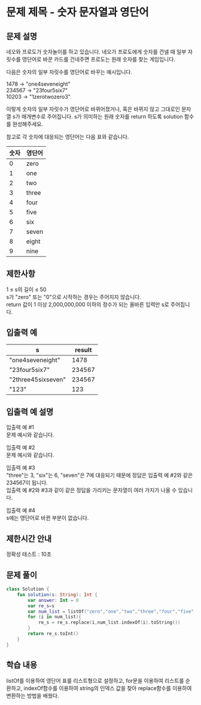 # 문제 제목 - 숫자 문자열과 영단어
## 문제 설명
네오와 프로도가 숫자놀이를 하고 있습니다. 네오가 프로도에게 숫자를 건넬 때 일부 자릿수를 영단어로 바꾼 카드를 건네주면 프로도는 원래 숫자를 찾는 게임입니다.

다음은 숫자의 일부 자릿수를 영단어로 바꾸는 예시입니다.

1478 → "one4seveneight"  
234567 → "23four5six7"  
10203 → "1zerotwozero3"  

이렇게 숫자의 일부 자릿수가 영단어로 바뀌어졌거나, 혹은 바뀌지 않고 그대로인 문자열 s가 매개변수로 주어집니다. s가 의미하는 원래 숫자를 return 하도록 solution 함수를 완성해주세요.

참고로 각 숫자에 대응되는 영단어는 다음 표와 같습니다.

숫자	| 영단어
---|---|
0	| zero
1	| one
2	| two
3	| three
4	| four
5	| five
6	| six
7	| seven
8	|  eight
9	| nine
## 제한사항
1 ≤ s의 길이 ≤ 50  
s가 "zero" 또는 "0"으로 시작하는 경우는 주어지지 않습니다.  
return 값이 1 이상 2,000,000,000 이하의 정수가 되는 올바른 입력만 s로 주어집니다.
## 입출력 예
s	| result
---|---|
"one4seveneight"	| 1478
"23four5six7"	| 234567
"2three45sixseven"	| 234567
"123"	| 123
## 입출력 예 설명
입출력 예 #1  
문제 예시와 같습니다.  

입출력 예 #2  
문제 예시와 같습니다.  

입출력 예 #3  
"three"는 3, "six"는 6, "seven"은 7에 대응되기 때문에 정답은 입출력 예 #2와 같은 234567이 됩니다.  
입출력 예 #2와 #3과 같이 같은 정답을 가리키는 문자열이 여러 가지가 나올 수 있습니다.  

입출력 예 #4  
s에는 영단어로 바뀐 부분이 없습니다.  
## 제한시간 안내
정확성 테스트 : 10초
## 문제 풀이
``` kotlin
class Solution {
    fun solution(s: String): Int {
        var answer: Int = 0
        var re_s=s
        var num_list = listOf("zero","one","two","three","four","five","six","seven","eight","nine")
        for (i in num_list){
            re_s = re_s.replace(i,num_list.indexOf(i).toString())
        }
        return re_s.toInt()
    }
}
```
## 학습 내용
listOf를 이용하여 영단어 표를 리스트형으로 설정하고, for문을 이용하여 리스트를 순환하고, indexOf함수를 이용하여 string의 인덱스 값을 찾아 replace함수를 이용하여 변환하는 방법을 배웠다.



